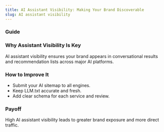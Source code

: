 ```yaml
---
title: AI Assistant Visibility: Making Your Brand Discoverable
slug: AI assistant visibility
---
```


### Guide
### Why Assistant Visibility Is Key
AI assistant visibility ensures your brand appears in conversational results and recommendation lists across major AI platforms.

### How to Improve It
- Submit your AI sitemap to all engines.
- Keep LLM.txt accurate and fresh.
- Add clear schema for each service and review.

### Payoff
High AI assistant visibility leads to greater brand exposure and more direct traffic.
